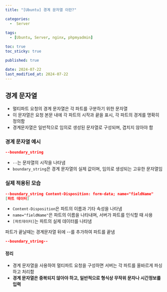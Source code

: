 ```yaml
---
title: "[Ubuntu] 경계 문자열 이란?"

categories:
  -  Server
  
tags:
  - [Ubuntu, Server, nginx, phpmyadmin]

toc: true
toc_sticky: true

published: true

date: 2024-07-22
last_modified_at: 2024-07-22
---
```


## 경계 문자열

- 멀티파트 요청의 경계 문자열은 각 파트를 구분하기 위한 문자열
- 이 문자열은 요청 본문 내에 각 파트의 시작과 끝을 표시, 각 파트의 경게를 명확히 정의함
- 경계문자열은 일반적으로 임의로 생성된 문자열로 구성되며, 겹치지 않아야 함


### 경계 문자열 예시
```JSON
--boundary_string
```
- `--`는 문자열의 시작을 나타냄
- `boundary_string`은 경계 문자열의 실제 값이며, 임의로 생성되는 고유한 문자열임

### 실제 적용된 모습
```JSON
--boundary_string Content-Disposition: form-data; name="fieldName" 
[파트 데이터]
```
- `Content-Disposition`은 파트의 이름과 기타 속성을 나타냄
- `name="fieldName"`은 파트의 이름을 나타내며, 서버가 파트를 인식할 때 사용
- `[파트데이터]`는 파트의 실제 데이터를 나타냄

파트가 끝날때는 경계문자열 뒤에 --를 추가하여 파트를 끝냄
```JSON
--boundary_string--
```


#### 정리

- 경계 문자열을 사용하여 멀티파트 요청을 구성하면 서버는 각 파트를 올바르게 파싱하고 처리함
- **경계 문자열은 중복되지 않아야 하고, 일반적으로 형식상 무작위 문자나 시간정보를 입력**
